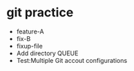 # git practice
- feature-A
- fix-B
- fixup-file
- Add directory QUEUE
- Test:Multiple Git accout configurations
